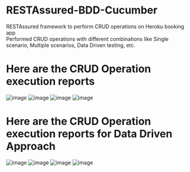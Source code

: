 # RESTAssured-BDD-Cucumber
RESTAssured framework to perform CRUD operations on Heroku booking app<br />
Performed CRUD operations with different combinations like Single scenario, Multiple scenarios, Data Driven testing, etc.

# Here are the CRUD Operation execution reports
![image](https://user-images.githubusercontent.com/108022872/226453326-c189b779-fc7a-4a07-b63b-d9b00ef9d710.png)
![image](https://user-images.githubusercontent.com/108022872/226448243-0a1f3eee-f98a-425a-b296-83abd97bc8e0.png)
![image](https://user-images.githubusercontent.com/108022872/226448346-be6ec47c-1255-4ec3-9658-05c3685950c3.png)
![image](https://user-images.githubusercontent.com/108022872/226448439-46c7774c-f939-42ae-8b4d-c1b1fa9d071d.png)

# Here are the CRUD Operation execution reports for Data Driven Approach

![image](https://user-images.githubusercontent.com/108022872/226450645-036fe678-15f5-4945-8326-f3bd7646c100.png)
![image](https://user-images.githubusercontent.com/108022872/226450829-bd0dfd18-d24f-47a0-b0ce-329f52b0698d.png)
![image](https://user-images.githubusercontent.com/108022872/226451883-ab23a871-d383-4b5e-819f-8f94aa414693.png)
![image](https://user-images.githubusercontent.com/108022872/226451975-0316ff07-f248-4aeb-b68f-c3008d9c30e0.png)



